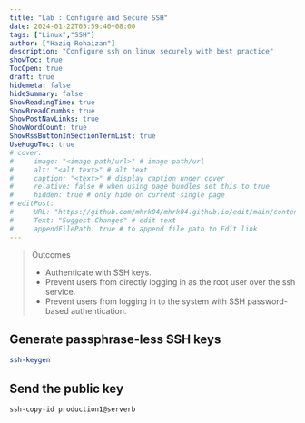 ```yaml
---
title: "Lab : Configure and Secure SSH"
date: 2024-01-22T05:59:40+08:00 
tags: ["Linux","SSH"]
author: ["Haziq Rohaizan"]
description: "Configure ssh on linux securely with best practice"
showToc: true
TocOpen: true
draft: true
hidemeta: false
hideSummary: false
ShowReadingTime: true
ShowBreadCrumbs: true
ShowPostNavLinks: true
ShowWordCount: true
ShowRssButtonInSectionTermList: true
UseHugoToc: true
# cover:
#     image: "<image path/url>" # image path/url
#     alt: "<alt text>" # alt text
#     caption: "<text>" # display caption under cover
#     relative: false # when using page bundles set this to true
#     hidden: true # only hide on current single page
# editPost:
#     URL: "https://github.com/mhrk04/mhrk04.github.io/edit/main/content/"
#     Text: "Suggest Changes" # edit text
#     appendFilePath: true # to append file path to Edit link
---
```


> Outcomes
>- Authenticate with SSH keys.
> - Prevent users from directly logging in as the root user over the ssh service.
> - Prevent users from logging in to the system with SSH password-based authentication.


## Generate passphrase-less SSH keys 

```bash
ssh-keygen
```

## Send the public key

```bash
ssh-copy-id production1@serverb
```
